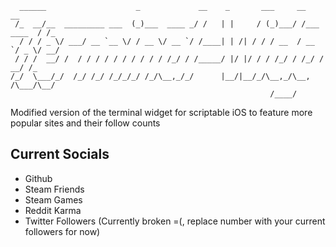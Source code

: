 
      ______                    _             __    _       ___     __           __ 
     /_  __/__  _________ ___  (_)___  ____ _/ /   | |     / (_)___/ /___ ____  / /_
      / / / _ \/ ___/ __ `__ \/ / __ \/ __ `/ /____| | /| / / / __  / __ `/ _ \/ __/
     / / /  __/ /  / / / / / / / / / / /_/ / /_____/ |/ |/ / / /_/ / /_/ /  __/ /_  
    /_/  \___/_/  /_/ /_/ /_/_/_/ /_/\__,_/_/      |__/|__/_/\__,_/\__, /\___/\__/  
                                                              /____/            


Modified version of the terminal widget for scriptable iOS to feature more popular sites and their follow counts

## Current Socials
* Github
* Steam Friends
* Steam Games
* Reddit Karma
* Twitter Followers (Currently broken =(, replace number with your current followers for now)
